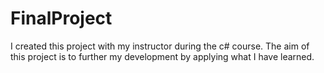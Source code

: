 # FinalProject
I created this project with my instructor during the c# course. The aim of this project is to further my development by applying what I have learned.
